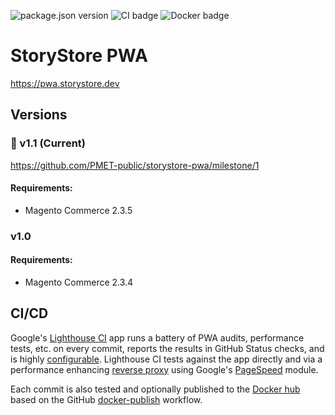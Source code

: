 ![package.json version](https://img.shields.io/github/package-json/v/pmet-public/storystore-pwa/master)
![CI badge](https://github.com/PMET-public/storystore-pwa/workflows/CI%20with%20Lighthouse/badge.svg?branch=master)
![Docker badge](https://github.com/PMET-public/storystore-pwa/workflows/build%20and%20publish%20to%20Docker%20Hub/badge.svg?branch=master)

# StoryStore PWA

https://pwa.storystore.dev

## Versions


### 📍 v1.1 (Current)

https://github.com/PMET-public/storystore-pwa/milestone/1

#### Requirements:

-   Magento Commerce 2.3.5

### v1.0

#### Requirements:

-   Magento Commerce 2.3.4

## CI/CD

Google's [Lighthouse CI](https://github.com/GoogleChrome/lighthouse-ci/blob/master/docs/getting-started.md#github-app-method-recommended) app runs a battery of PWA audits, performance tests, etc. on every commit, reports the results in GitHub Status checks, and is highly [configurable](https://github.com/GoogleChrome/lighthouse/blob/master/docs/configuration.md). Lighthouse CI tests against the app directly and via a performance enhancing [reverse proxy](https://github.com/PMET-public/docker-nginx-with-pagespeed) using Google's [PageSpeed](https://developers.google.com/speed/pagespeed/module/) module.

Each commit is also tested and optionally published to the [Docker hub](https://hub.docker.com/repository/docker/pmetpublic/storystore-pwa) based on the GitHub [docker-publish](https://github.com/actions/starter-workflows/blob/master/ci/docker-publish.yml) workflow.
